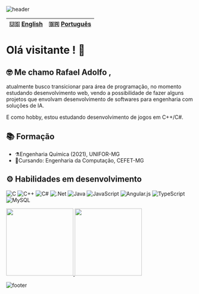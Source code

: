 ![header](https://capsule-render.vercel.app/api?type=waving&height=200&color=6B1F51)

| 🇺🇸 [English](./README-en.md)| 🇧🇷 [Português](./README.md)|
|----------------------------|--------------------------|


# Olá visitante ! 🖖 
<h2>🤓 Me chamo Rafael Adolfo ,</h2>

atualmente busco transicionar para área de programação, no momento estudando desenvolvimento web, vendo a possibilidade de fazer alguns projetos que envolvam desenvolvimento  de softwares para engenharia com soluções de IA. 

E como hobby, estou estudando desenvolvimento de jogos em C++/C#.
## 📚 Formação
- ⚗️Engenharia Química (2021), UNIFOR-MG 
- 📝Cursando: Engenharia da Computação, CEFET-MG

## ⚙️ Habilidades em desenvolvimento

![C](https://img.shields.io/badge/c-%2300599C.svg?style=for-the-badge&logo=c&logoColor=white)
![C++](https://img.shields.io/badge/c++-%2300599C.svg?style=for-the-badge&logo=c%2B%2B&logoColor=white)
![C#](https://img.shields.io/badge/c%23-%23239120.svg?style=for-the-badge&logo=csharp&logoColor=white)
![.Net](https://img.shields.io/badge/.NET-5C2D91?style=for-the-badge&logo=.net&logoColor=white)
![Java](https://img.shields.io/badge/java-%23ED8B00.svg?style=for-the-badge&logo=openjdk&logoColor=white)
![JavaScript](https://img.shields.io/badge/javascript-%23323330.svg?style=for-the-badge&logo=javascript&logoColor=%23F7DF1E)
![Angular.js](https://img.shields.io/badge/angular.js-%23E23237.svg?style=for-the-badge&logo=angularjs&logoColor=white)
![TypeScript](https://img.shields.io/badge/typescript-%23007ACC.svg?style=for-the-badge&logo=typescript&logoColor=white)
![MySQL](https://img.shields.io/badge/mysql-4479A1.svg?style=for-the-badge&logo=mysql&logoColor=white)

 <div>
<a href="https://github.com/Radsfer">
<img height="180em" src="https://github-readme-stats.vercel.app/api?username=Radsfer&show_icons=true,prs&cache_seconds=86400&theme=jolly"></img>
<img height="180em" src="https://github-readme-stats.vercel.app/api/top-langs/?username=Radsfer&layout=compact&theme=jolly"></img>
</a>
</div>
  
![footer](https://capsule-render.vercel.app/api?type=waving&height=140&color=6B1F51&section=footer)
